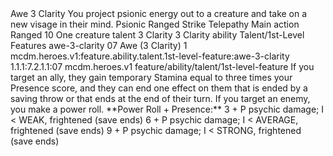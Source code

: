 <ability>
  <name>Awe</name>
  <cost>3 Clarity</cost>
  <flavor>You project psionic energy out to a creature and take on a new visage in their mind.</flavor>
  <keywords>
    <keyword>Psionic</keyword>
    <keyword>Ranged</keyword>
    <keyword>Strike</keyword>
    <keyword>Telepathy</keyword>
  </keywords>
  <type>Main action</type>
  <distance>Ranged 10</distance>
  <target>One creature</target>
  <metadata>
    <class>talent</class>
    <cost>3 Clarity</cost>
    <cost_amount>3</cost_amount>
    <cost_resource>Clarity</cost_resource>
    <feature_type>ability</feature_type>
    <file_dpath>Talent/1st-Level Features</file_dpath>
    <item_id>awe-3-clarity</item_id>
    <item_index>07</item_index>
    <item_name>Awe (3 Clarity)</item_name>
    <level>1</level>
    <scc>mcdm.heroes.v1:feature.ability.talent.1st-level-feature:awe-3-clarity</scc>
    <scdc>1.1.1:7.2.1.1:07</scdc>
    <source>mcdm.heroes.v1</source>
    <type>feature/ability/talent/1st-level-feature</type>
  </metadata>
  <effects>
    <effect type="mundane">If you target an ally, they gain temporary Stamina equal to three times your Presence score, and they can end one effect on them that is ended by a saving throw or that ends at the end of their turn. If you target an enemy, you make a power roll.</effect>
    <effect type="mundane">**Power Roll + Presence:**
3 + P psychic damage; I &lt; WEAK, frightened (save ends) 6 + P psychic damage; I &lt; AVERAGE, frightened (save ends) 9 + P psychic damage; I &lt; STRONG, frightened (save ends)</effect>
  </effects>
</ability>
